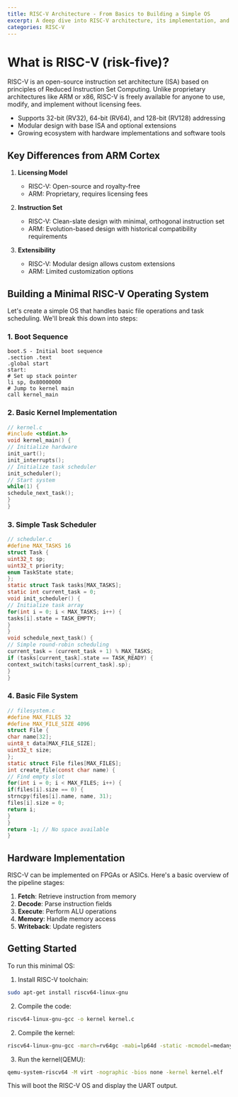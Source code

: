```yaml
---
title: RISC-V Architecture - From Basics to Building a Simple OS
excerpt: A deep dive into RISC-V architecture, its implementation, and building a minimal operating system
categories: RISC-V
---
```


# What is RISC-V (risk-five)?

RISC-V is an open-source instruction set architecture (ISA) based on principles of Reduced Instruction Set Computing. Unlike proprietary architectures like ARM or x86, RISC-V is freely available for anyone to use, modify, and implement without licensing fees.

* Supports 32-bit (RV32), 64-bit (RV64), and 128-bit (RV128) addressing
* Modular design with base ISA and optional extensions
* Growing ecosystem with hardware implementations and software tools

## Key Differences from ARM Cortex

1. **Licensing Model**
   - RISC-V: Open-source and royalty-free
   - ARM: Proprietary, requires licensing fees

2. **Instruction Set**
   - RISC-V: Clean-slate design with minimal, orthogonal instruction set
   - ARM: Evolution-based design with historical compatibility requirements

3. **Extensibility**
   - RISC-V: Modular design allows custom extensions
   - ARM: Limited customization options

## Building a Minimal RISC-V Operating System

Let's create a simple OS that handles basic file operations and task scheduling. We'll break this down into steps:

### 1. Boot Sequence

```assembly
boot.S - Initial boot sequence
.section .text
.global start
start:
# Set up stack pointer
li sp, 0x80000000
# Jump to kernel main
call kernel_main
```

### 2. Basic Kernel Implementation

```c
// kernel.c
#include <stdint.h>
void kernel_main() {
// Initialize hardware
init_uart();
init_interrupts();
// Initialize task scheduler
init_scheduler();
// Start system
while(1) {
schedule_next_task();
}
}
```

### 3. Simple Task Scheduler

```c
// scheduler.c
#define MAX_TASKS 16
struct Task {
uint32_t sp;
uint32_t priority;
enum TaskState state;
};
static struct Task tasks[MAX_TASKS];
static int current_task = 0;
void init_scheduler() {
// Initialize task array
for(int i = 0; i < MAX_TASKS; i++) {
tasks[i].state = TASK_EMPTY;
}
}
void schedule_next_task() {
// Simple round-robin scheduling
current_task = (current_task + 1) % MAX_TASKS;
if (tasks[current_task].state == TASK_READY) {
context_switch(tasks[current_task].sp);
}
}
```

### 4. Basic File System

```c
// filesystem.c
#define MAX_FILES 32
#define MAX_FILE_SIZE 4096
struct File {
char name[32];
uint8_t data[MAX_FILE_SIZE];
uint32_t size;
};
static struct File files[MAX_FILES];
int create_file(const char name) {
// Find empty slot
for(int i = 0; i < MAX_FILES; i++) {
if(files[i].size == 0) {
strncpy(files[i].name, name, 31);
files[i].size = 0;
return i;
}
}
return -1; // No space available
}
```


## Hardware Implementation

RISC-V can be implemented on FPGAs or ASICs. Here's a basic overview of the pipeline stages:

1. **Fetch**: Retrieve instruction from memory
2. **Decode**: Parse instruction fields
3. **Execute**: Perform ALU operations
4. **Memory**: Handle memory access
5. **Writeback**: Update registers

## Getting Started

To run this minimal OS:

1. Install RISC-V toolchain:

```bash
sudo apt-get install riscv64-linux-gnu
```

2. Compile the code:

```bash
riscv64-linux-gnu-gcc -o kernel kernel.c
```
2. Compile the kernel:

```bash
riscv64-linux-gnu-gcc -march=rv64gc -mabi=lp64d -static -mcmodel=medany -fvisibility=hidden -nostdlib -nostartfiles -T linker.ld boot.S kernel.c scheduler.c filesystem.c -o kernel.elf
```

3. Run the kernel(QEMU):

```bash
qemu-system-riscv64 -M virt -nographic -bios none -kernel kernel.elf
```

This will boot the RISC-V OS and display the UART output.
